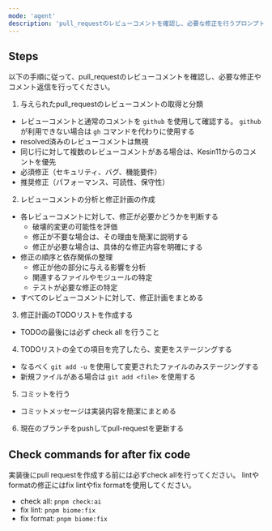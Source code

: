 ```yaml
---
mode: 'agent'
description: 'pull_requestのレビューコメントを確認し、必要な修正を行うプロンプトです'
---
```

## Steps
以下の手順に従って、pull_requestのレビューコメントを確認し、必要な修正やコメント返信を行ってください。

1. 与えられたpull_requestのレビューコメントの取得と分類
  - レビューコメントと通常のコメントを `github` を使用して確認する。 `github` が利用できない場合は `gh` コマンドを代わりに使用する
  - resolved済みのレビューコメントは無視
  - 同じ行に対して複数のレビューコメントがある場合は、Kesin11からのコメントを優先
  - 必須修正（セキュリティ、バグ、機能要件）
  - 推奨修正（パフォーマンス、可読性、保守性）
2. レビューコメントの分析と修正計画の作成
  - 各レビューコメントに対して、修正が必要かどうかを判断する
    - 破壊的変更の可能性を評価
    - 修正が不要な場合は、その理由を簡潔に説明する
    - 修正が必要な場合は、具体的な修正内容を明確にする
  - 修正の順序と依存関係の整理
    - 修正が他の部分に与える影響を分析
    - 関連するファイルやモジュールの特定
    - テストが必要な修正の特定
  - すべてのレビューコメントに対して、修正計画をまとめる
3. 修正計画のTODOリストを作成する
  - TODOの最後には必ず check all を行うこと
4. TODOリストの全ての項目を完了したら、変更をステージングする
  - なるべく `git add -u` を使用して変更されたファイルのみステージングする
  - 新規ファイルがある場合は `git add <file>` を使用する
5. コミットを行う
  - コミットメッセージは実装内容を簡潔にまとめる
6. 現在のブランチをpushしてpull-requestを更新する

## Check commands for after fix code
実装後にpull requestを作成する前には必ずcheck allを行ってください。
lintやformatの修正にはfix lintやfix formatを使用してください。

- check all: `pnpm check:ai`
- fix lint: `pnpm biome:fix`
- fix format: `pnpm biome:fix`
